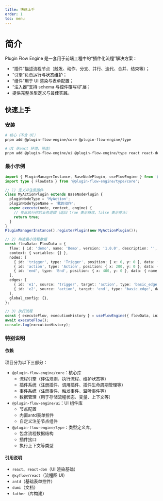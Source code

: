 ```yaml
---
title: 快速上手
order: 1
toc: menu
---
```


# 简介

Plugin Flow Engine 是一套用于前端工程中的“插件化流程”解决方案：
- “插件”描述流程节点（触发、动作、分支、并行、迭代、合并、结束等）；
- “引擎”负责运行与状态维护；
- “组件”用于 UI 渲染与表单配置；
- “注入器”支持 schema 与控件覆写/扩展；
- 提供完整类型定义与最佳实践。

## 快速上手

### 安装

```bash
# 核心（不含 UI）
pnpm add @plugin-flow-engine/core @plugin-flow-engine/type

# UI（React 环境，可选）
pnpm add @plugin-flow-engine/ui @plugin-flow-engine/type react react-dom
```

### 最小示例

```ts
import { PluginManagerInstance, BaseNodePlugin, useFlowEngine } from '@plugin-flow-engine/core';
import type { FlowData } from '@plugin-flow-engine/type/core';

// 1) 定义并注册插件
class MyActionPlugin extends BaseNodePlugin {
  pluginNodeType = 'MyAction';
  pluginNodeTypeName = '我的动作';
  async execute(node, context, engine) {
    // 在此执行你的业务逻辑（返回 true 表示继续，false 表示停止）
    return true;
  }
}
PluginManagerInstance().registerPlugin(new MyActionPlugin());

// 2) 构造最小流程数据
const flowData: FlowData = {
  flow: { id: 'demo', name: 'Demo', version: '1.0.0', description: '', category: 'demo', enable: true, create_date: '', update_date: '' },
  context: { variables: {} },
  nodes: [
    { id: 'trigger', type: 'Trigger', position: { x: 0, y: 0 }, data: { name: '触发', pluginNodeType: 'Trigger' } },
    { id: 'action', type: 'Action', position: { x: 200, y: 0 }, data: { name: '动作', pluginNodeType: 'MyAction', config: {} } },
    { id: 'end', type: 'End', position: { x: 400, y: 0 }, data: { name: '结束', pluginNodeType: 'End' } },
  ],
  edges: [
    { id: 'e1', source: 'trigger', target: 'action', type: 'basic_edge', data: {} },
    { id: 'e2', source: 'action', target: 'end', type: 'basic_edge', data: {} },
  ],
  global_config: {},
};

// 3) 执行流程
const { executeFlow, executionHistory } = useFlowEngine({ flowData, initialVariables: {} });
await executeFlow();
console.log(executionHistory);
```

### 特别说明

#### 依赖
项目分为以下三部分：
- `@plugin-flow-engine/core`：核心库
  - 流程引擎（评估规则、执行流程、维护状态等）
  - 插件系统（注册插件、调用插件、插件生命周期管理等）
  - 事件系统（注册事件、触发事件、监听事件等）
  - 数据管理（用于存储流程状态、变量、上下文等）
- `@plugin-flow-engine/ui`：UI 组件库
  - 节点配置
  - 内置antd表单控件
  - 自定义注册节点组件
- `@plugin-flow-engine/type`：类型定义库，
  - 包含流程数据结构
  - 插件接口
  - 执行上下文等类型
#### 引用说明

- `react`、`react-dom`（UI 渲染基础）
- `@xyflow/react`（流程图 UI）
- `antd`（基础表单控件）
- `dumi`（文档）
- `father`（库构建）
